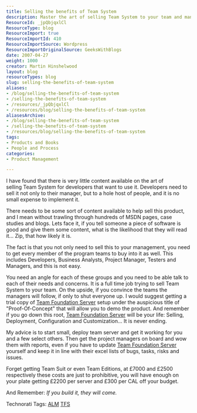 ```yaml
---
title: Selling the benefits of Team System
description: Master the art of selling Team System to your team and management with practical tips and strategies to ensure successful implementation and buy-in.
ResourceId: _jpQbjqxlCl
ResourceType: blog
ResourceImport: true
ResourceImportId: 410
ResourceImportSource: Wordpress
ResourceImportOriginalSource: GeeksWithBlogs
date: 2007-04-27
weight: 1000
creator: Martin Hinshelwood
layout: blog
resourceTypes: blog
slug: selling-the-benefits-of-team-system
aliases:
- /blog/selling-the-benefits-of-team-system
- /selling-the-benefits-of-team-system
- /resources/_jpQbjqxlCl
- /resources/blog/selling-the-benefits-of-team-system
aliasesArchive:
- /blog/selling-the-benefits-of-team-system
- /selling-the-benefits-of-team-system
- /resources/blog/selling-the-benefits-of-team-system
tags:
- Products and Books
- People and Process
categories:
- Product Management

---
```

I have found that there is very little content available on the art of selling Team System for developers that want to use it. Developers need to sell it not only to their manager, but to a hole host of people, and it is no small expense to implement it.

There needs to be some sort of content available to help sell this product, and I mean without trawling through hundreds of MSDN pages, case studies and blogs. Lets face it, if you tell someone a piece of software is good and give them some content, what is the likelihood that they will read it... Zip, that how likely it is.

The fact is that you not only need to sell this to your management, you need to get every member of the program teams to buy into it as well. This includes Developers, Business Analysts, Project Manager, Testers and Managers, and this is not easy.

You need an angle for each of these groups and you need to be able talk to each of their needs and concerns. It is a full time job trying to sell Team System to your team. On the upside, if you convince the teams the managers will follow, if only to shut everyone up. I would suggest getting a trial copy of [Team Foundation Server](http://msdn2.microsoft.com/en-us/teamsystem/aa718934.aspx "Team Foundation Server") setup under the auspicious title of "Proof-Of-Concept" that will allow you to demo the product. And remember if you go down this root, [Team Foundation Server](http://msdn2.microsoft.com/en-us/teamsystem/aa718934.aspx "Team Foundation Server") will be your life: Selling, Deployment, Configuration and Customization... It is never ending.

My advice is to start small, deploy team server and get it working for you and a few select others. Then get the project managers on board and wow them with reports, even if you have to update [Team Foundation Server](http://msdn2.microsoft.com/en-us/teamsystem/aa718934.aspx "Team Foundation Server") yourself and keep it in line with their excel lists of bugs, tasks, risks and issues.

Forget getting Team Suit or even Team Editions, at £7000 and £2500 respectively these costs are just to prohibitive, you will have enough on your plate getting £2200 per server and £300 per CAL off your budget.

And Remember: _If you build it, they will come._

Technorati Tags: [ALM](http://technorati.com/tags/ALM) [TFS](http://technorati.com/tags/TFS)
